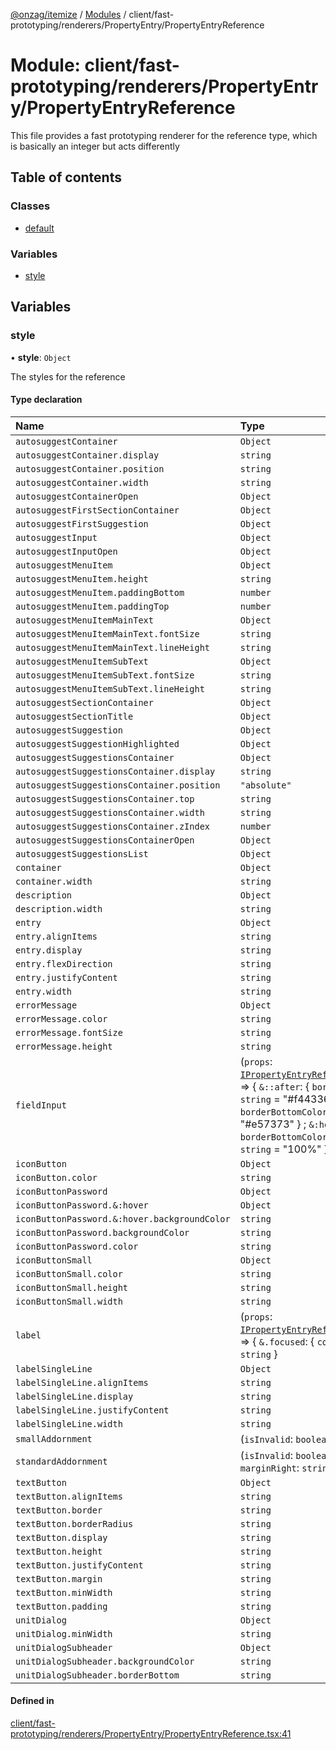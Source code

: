 [@onzag/itemize](../README.md) / [Modules](../modules.md) / client/fast-prototyping/renderers/PropertyEntry/PropertyEntryReference

# Module: client/fast-prototyping/renderers/PropertyEntry/PropertyEntryReference

This file provides a fast prototyping renderer for the reference type, which is basically
an integer but acts differently

## Table of contents

### Classes

- [default](../classes/client_fast_prototyping_renderers_PropertyEntry_PropertyEntryReference.default.md)

### Variables

- [style](client_fast_prototyping_renderers_PropertyEntry_PropertyEntryReference.md#style)

## Variables

### style

• **style**: `Object`

The styles for the reference

#### Type declaration

| Name | Type |
| :------ | :------ |
| `autosuggestContainer` | `Object` |
| `autosuggestContainer.display` | `string` |
| `autosuggestContainer.position` | `string` |
| `autosuggestContainer.width` | `string` |
| `autosuggestContainerOpen` | `Object` |
| `autosuggestFirstSectionContainer` | `Object` |
| `autosuggestFirstSuggestion` | `Object` |
| `autosuggestInput` | `Object` |
| `autosuggestInputOpen` | `Object` |
| `autosuggestMenuItem` | `Object` |
| `autosuggestMenuItem.height` | `string` |
| `autosuggestMenuItem.paddingBottom` | `number` |
| `autosuggestMenuItem.paddingTop` | `number` |
| `autosuggestMenuItemMainText` | `Object` |
| `autosuggestMenuItemMainText.fontSize` | `string` |
| `autosuggestMenuItemMainText.lineHeight` | `string` |
| `autosuggestMenuItemSubText` | `Object` |
| `autosuggestMenuItemSubText.fontSize` | `string` |
| `autosuggestMenuItemSubText.lineHeight` | `string` |
| `autosuggestSectionContainer` | `Object` |
| `autosuggestSectionTitle` | `Object` |
| `autosuggestSuggestion` | `Object` |
| `autosuggestSuggestionHighlighted` | `Object` |
| `autosuggestSuggestionsContainer` | `Object` |
| `autosuggestSuggestionsContainer.display` | `string` |
| `autosuggestSuggestionsContainer.position` | ``"absolute"`` |
| `autosuggestSuggestionsContainer.top` | `string` |
| `autosuggestSuggestionsContainer.width` | `string` |
| `autosuggestSuggestionsContainer.zIndex` | `number` |
| `autosuggestSuggestionsContainerOpen` | `Object` |
| `autosuggestSuggestionsList` | `Object` |
| `container` | `Object` |
| `container.width` | `string` |
| `description` | `Object` |
| `description.width` | `string` |
| `entry` | `Object` |
| `entry.alignItems` | `string` |
| `entry.display` | `string` |
| `entry.flexDirection` | `string` |
| `entry.justifyContent` | `string` |
| `entry.width` | `string` |
| `errorMessage` | `Object` |
| `errorMessage.color` | `string` |
| `errorMessage.fontSize` | `string` |
| `errorMessage.height` | `string` |
| `fieldInput` | (`props`: [`IPropertyEntryReferenceRendererProps`](../interfaces/client_internal_components_PropertyEntry_PropertyEntryReference.IPropertyEntryReferenceRendererProps.md)) => { `&::after`: { `borderBottomColor`: `string` = "#f44336" } ; `&::before`: { `borderBottomColor`: `string` = "#e57373" } ; `&:hover::before`: { `borderBottomColor`: `string`  } ; `width`: `string` = "100%" } |
| `iconButton` | `Object` |
| `iconButton.color` | `string` |
| `iconButtonPassword` | `Object` |
| `iconButtonPassword.&:hover` | `Object` |
| `iconButtonPassword.&:hover.backgroundColor` | `string` |
| `iconButtonPassword.backgroundColor` | `string` |
| `iconButtonPassword.color` | `string` |
| `iconButtonSmall` | `Object` |
| `iconButtonSmall.color` | `string` |
| `iconButtonSmall.height` | `string` |
| `iconButtonSmall.width` | `string` |
| `label` | (`props`: [`IPropertyEntryReferenceRendererProps`](../interfaces/client_internal_components_PropertyEntry_PropertyEntryReference.IPropertyEntryReferenceRendererProps.md)) => { `&.focused`: { `color`: `string`  } ; `color`: `string`  } |
| `labelSingleLine` | `Object` |
| `labelSingleLine.alignItems` | `string` |
| `labelSingleLine.display` | `string` |
| `labelSingleLine.justifyContent` | `string` |
| `labelSingleLine.width` | `string` |
| `smallAddornment` | (`isInvalid`: `boolean`) => { `color`: `string`  } |
| `standardAddornment` | (`isInvalid`: `boolean`) => { `color`: `string` ; `marginRight`: `string` = "-10px" } |
| `textButton` | `Object` |
| `textButton.alignItems` | `string` |
| `textButton.border` | `string` |
| `textButton.borderRadius` | `string` |
| `textButton.display` | `string` |
| `textButton.height` | `string` |
| `textButton.justifyContent` | `string` |
| `textButton.margin` | `string` |
| `textButton.minWidth` | `string` |
| `textButton.padding` | `string` |
| `unitDialog` | `Object` |
| `unitDialog.minWidth` | `string` |
| `unitDialogSubheader` | `Object` |
| `unitDialogSubheader.backgroundColor` | `string` |
| `unitDialogSubheader.borderBottom` | `string` |

#### Defined in

[client/fast-prototyping/renderers/PropertyEntry/PropertyEntryReference.tsx:41](https://github.com/onzag/itemize/blob/5c2808d3/client/fast-prototyping/renderers/PropertyEntry/PropertyEntryReference.tsx#L41)
